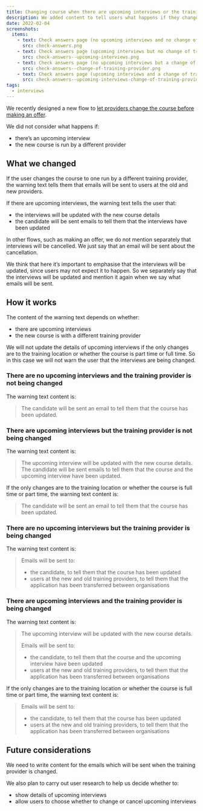 ```yaml
---
title: Changing course when there are upcoming interviews or the training provider is changed
description: We added content to tell users what happens if they change the course for an application with upcoming interviews, or transfer an application to another training provider.
date: 2022-02-04
screenshots:
  items:
    - text: Check answers page (no upcoming interviews and no change of training provider)
      src: check-answers.png
    - text: Check answers page (upcoming interviews but no change of training provider)
      src: check-answers--upcoming-interviews.png
    - text: Check answers page (no upcoming interviews but a change of training provider)
      src: check-answers--change-of-training-provider.png
    - text: Check answers page (upcoming interviews and a change of training provider)
      src: check-answers--upcoming-interviews-change-of-training-provider.png
tags:
  - interviews
---
```


We recently designed a new flow to [let providers change the course before making an offer](/manage-teacher-training-applications/letting-providers-change-course-before-making-an-offer/).

We did not consider what happens if:

- there’s an upcoming interview
- the new course is run by a different provider

## What we changed

If the user changes the course to one run by a different training provider, the warning text tells them that emails will be sent to users at the old and new providers.

If there are upcoming interviews, the warning text tells the user that:

- the interviews will be updated with the new course details
- the candidate will be sent emails to tell them that the interviews have been updated

In other flows, such as making an offer, we do not mention separately that interviews will be cancelled. We just say that an email will be sent about the cancellation.

We think that here it’s important to emphasise that the interviews will be updated, since users may not expect it to happen. So we separately say that the interviews will be updated and mention it again when we say what emails will be sent.

## How it works

The content of the warning text depends on whether:

- there are upcoming interviews
- the new course is with a different training provider

We will not update the details of upcoming interviews if the only changes are to the training location or whether the course is part time or full time. So in this case we will not warn the user that the interviews are being changed.

### There are no upcoming interviews and the training provider is not being changed

The warning text content is:

> The candidate will be sent an email to tell them that the course has been updated.

### There are upcoming interviews but the training provider is not being changed

The warning text content is:

> The upcoming interview will be updated with the new course details.
> The candidate will be sent emails to tell them that the course and the upcoming interview have been updated.

If the only changes are to the training location or whether the course is full time or part time, the warning text content is:

>The candidate will be sent an email to tell them that the course has been updated.

### There are no upcoming interviews but the training provider is being changed

The warning text content is:

> Emails will be sent to:
>
> - the candidate, to tell them that the course has been updated
> - users at the new and old training providers, to tell them that the application has been transferred between organisations

### There are upcoming interviews and the training provider is being changed

The warning text content is:

>The upcoming interview will be updated with the new course details.
>
>Emails will be sent to:
>
> - the candidate, to tell them that the course and the upcoming interview have been updated
> - users at the new and old training providers, to tell them that the application has been transferred between organisations

If the only changes are to the training location or whether the course is full time or part time, the warning text content is:

> Emails will be sent to:
>
> - the candidate, to tell them that the course has been updated
> - users at the new and old training providers, to tell them that the application has been transferred between organisations

## Future considerations

We need to write content for the emails which will be sent when the training provider is changed.

We also plan to carry out user research to help us decide whether to:

- show details of upcoming interviews
- allow users to choose whether to change or cancel upcoming interviews
